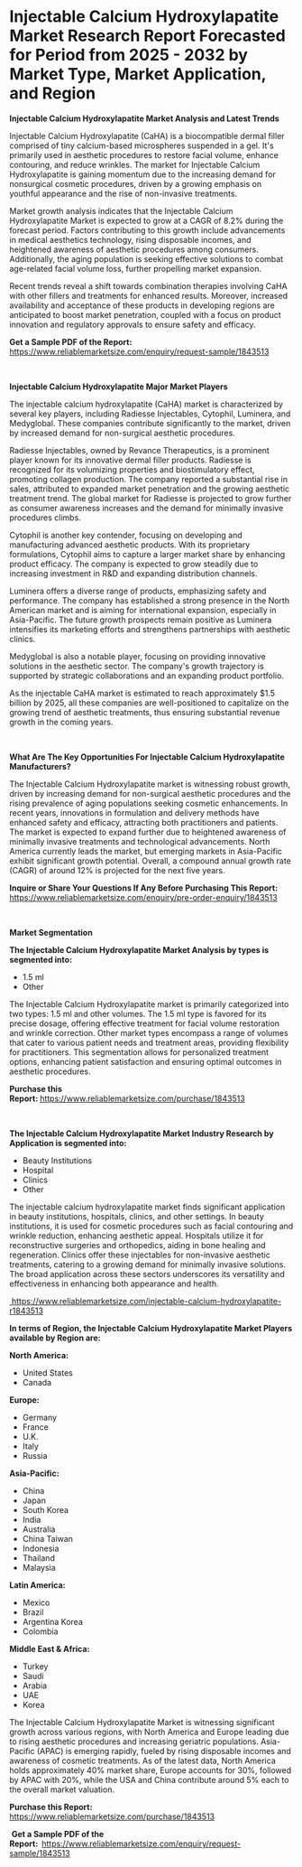 <p><h1>Injectable Calcium Hydroxylapatite Market Research Report Forecasted for Period from 2025 -  2032 by Market Type, Market Application, and Region</h1></p><p><strong>Injectable Calcium Hydroxylapatite Market Analysis and Latest Trends</strong></p>
<p><p>Injectable Calcium Hydroxylapatite (CaHA) is a biocompatible dermal filler comprised of tiny calcium-based microspheres suspended in a gel. It's primarily used in aesthetic procedures to restore facial volume, enhance contouring, and reduce wrinkles. The market for Injectable Calcium Hydroxylapatite is gaining momentum due to the increasing demand for nonsurgical cosmetic procedures, driven by a growing emphasis on youthful appearance and the rise of non-invasive treatments.</p><p>Market growth analysis indicates that the Injectable Calcium Hydroxylapatite Market is expected to grow at a CAGR of 8.2% during the forecast period. Factors contributing to this growth include advancements in medical aesthetics technology, rising disposable incomes, and heightened awareness of aesthetic procedures among consumers. Additionally, the aging population is seeking effective solutions to combat age-related facial volume loss, further propelling market expansion.</p><p>Recent trends reveal a shift towards combination therapies involving CaHA with other fillers and treatments for enhanced results. Moreover, increased availability and acceptance of these products in developing regions are anticipated to boost market penetration, coupled with a focus on product innovation and regulatory approvals to ensure safety and efficacy.</p></p>
<p><strong>Get a Sample PDF of the Report:&nbsp;</strong> <a href="https://www.reliablemarketsize.com/enquiry/request-sample/1843513?utm_campaign=3193&utm_medium=2&utm_source=Github&utm_content=ia&utm_term=19042025&utm_id=injectable-calcium-hydroxylapatite">https://www.reliablemarketsize.com/enquiry/request-sample/1843513</a></p>
<p>&nbsp;</p>
<p><strong>Injectable Calcium Hydroxylapatite Major Market Players</strong></p>
<p><p>The injectable calcium hydroxylapatite (CaHA) market is characterized by several key players, including Radiesse Injectables, Cytophil, Luminera, and Medyglobal. These companies contribute significantly to the market, driven by increased demand for non-surgical aesthetic procedures.</p><p>Radiesse Injectables, owned by Revance Therapeutics, is a prominent player known for its innovative dermal filler products. Radiesse is recognized for its volumizing properties and biostimulatory effect, promoting collagen production. The company reported a substantial rise in sales, attributed to expanded market penetration and the growing aesthetic treatment trend. The global market for Radiesse is projected to grow further as consumer awareness increases and the demand for minimally invasive procedures climbs.</p><p>Cytophil is another key contender, focusing on developing and manufacturing advanced aesthetic products. With its proprietary formulations, Cytophil aims to capture a larger market share by enhancing product efficacy. The company is expected to grow steadily due to increasing investment in R&D and expanding distribution channels.</p><p>Luminera offers a diverse range of products, emphasizing safety and performance. The company has established a strong presence in the North American market and is aiming for international expansion, especially in Asia-Pacific. The future growth prospects remain positive as Luminera intensifies its marketing efforts and strengthens partnerships with aesthetic clinics.</p><p>Medyglobal is also a notable player, focusing on providing innovative solutions in the aesthetic sector. The company's growth trajectory is supported by strategic collaborations and an expanding product portfolio.</p><p>As the injectable CaHA market is estimated to reach approximately $1.5 billion by 2025, all these companies are well-positioned to capitalize on the growing trend of aesthetic treatments, thus ensuring substantial revenue growth in the coming years.</p></p>
<p>&nbsp;</p>
<p><strong>What Are The Key Opportunities For Injectable Calcium Hydroxylapatite Manufacturers?</strong></p>
<p><p>The Injectable Calcium Hydroxylapatite market is witnessing robust growth, driven by increasing demand for non-surgical aesthetic procedures and the rising prevalence of aging populations seeking cosmetic enhancements. In recent years, innovations in formulation and delivery methods have enhanced safety and efficacy, attracting both practitioners and patients. The market is expected to expand further due to heightened awareness of minimally invasive treatments and technological advancements. North America currently leads the market, but emerging markets in Asia-Pacific exhibit significant growth potential. Overall, a compound annual growth rate (CAGR) of around 12% is projected for the next five years.</p></p>
<p><strong>Inquire or Share Your Questions If Any Before Purchasing This Report:</strong> <a href="https://www.reliablemarketsize.com/enquiry/pre-order-enquiry/1843513?utm_campaign=3193&utm_medium=2&utm_source=Github&utm_content=ia&utm_term=19042025&utm_id=injectable-calcium-hydroxylapatite">https://www.reliablemarketsize.com/enquiry/pre-order-enquiry/1843513</a></p>
<p>&nbsp;</p>
<p><strong>Market Segmentation</strong></p>
<p><strong>The Injectable Calcium Hydroxylapatite Market Analysis by types is segmented into:</strong></p>
<p><ul><li>1.5 ml</li><li>Other</li></ul></p>
<p><p>The Injectable Calcium Hydroxylapatite market is primarily categorized into two types: 1.5 ml and other volumes. The 1.5 ml type is favored for its precise dosage, offering effective treatment for facial volume restoration and wrinkle correction. Other market types encompass a range of volumes that cater to various patient needs and treatment areas, providing flexibility for practitioners. This segmentation allows for personalized treatment options, enhancing patient satisfaction and ensuring optimal outcomes in aesthetic procedures.</p></p>
<p><strong>Purchase this Report:&nbsp;</strong><a href="https://www.reliablemarketsize.com/purchase/1843513?utm_campaign=3193&utm_medium=2&utm_source=Github&utm_content=ia&utm_term=19042025&utm_id=injectable-calcium-hydroxylapatite">https://www.reliablemarketsize.com/purchase/1843513</a></p>
<p>&nbsp;</p>
<p><strong>The Injectable Calcium Hydroxylapatite Market Industry Research by Application is segmented into:</strong></p>
<p><ul><li>Beauty Institutions</li><li>Hospital</li><li>Clinics</li><li>Other</li></ul></p>
<p><p>The injectable calcium hydroxylapatite market finds significant application in beauty institutions, hospitals, clinics, and other settings. In beauty institutions, it is used for cosmetic procedures such as facial contouring and wrinkle reduction, enhancing aesthetic appeal. Hospitals utilize it for reconstructive surgeries and orthopedics, aiding in bone healing and regeneration. Clinics offer these injectables for non-invasive aesthetic treatments, catering to a growing demand for minimally invasive solutions. The broad application across these sectors underscores its versatility and effectiveness in enhancing both appearance and health.</p></p>
<p><a href="https://www.reliablemarketsize.com/injectable-calcium-hydroxylapatite-r1843513?utm_campaign=3193&utm_medium=2&utm_source=Github&utm_content=ia&utm_term=19042025&utm_id=injectable-calcium-hydroxylapatite">&nbsp;https://www.reliablemarketsize.com/injectable-calcium-hydroxylapatite-r1843513</a></p>
<p><strong>In terms of Region, the Injectable Calcium Hydroxylapatite Market Players available by Region are:</strong></p>
<p>
    <p> <strong> North America: </strong>
        <ul>
            <li>United States</li>
            <li>Canada</li>
        </ul>
        </p> 
    <p> <strong> Europe: </strong>
        <ul>
            <li>Germany</li>
            <li>France</li>
            <li>U.K.</li>
            <li>Italy</li>
            <li>Russia</li>
        </ul>
        </p> 
    <p> <strong> Asia-Pacific: </strong>
        <ul>
            <li>China</li>
            <li>Japan</li>
            <li>South Korea</li>
            <li>India</li>
            <li>Australia</li>
            <li>China Taiwan</li>
            <li>Indonesia</li>
            <li>Thailand</li>
            <li>Malaysia</li>
        </ul>
        </p> 
    <p> <strong> Latin America: </strong>
        <ul>
            <li>Mexico</li>
            <li>Brazil</li>
            <li>Argentina Korea</li>
            <li>Colombia</li>
        </ul>
        </p> 
    <p> <strong> Middle East & Africa: </strong>
        <ul>
            <li>Turkey</li>
            <li>Saudi</li>
            <li>Arabia</li>
            <li>UAE</li>
            <li>Korea</li>
        </ul>
    </p>
    </p>
<p><p>The Injectable Calcium Hydroxylapatite Market is witnessing significant growth across various regions, with North America and Europe leading due to rising aesthetic procedures and increasing geriatric populations. Asia-Pacific (APAC) is emerging rapidly, fueled by rising disposable incomes and awareness of cosmetic treatments. As of the latest data, North America holds approximately 40% market share, Europe accounts for 30%, followed by APAC with 20%, while the USA and China contribute around 5% each to the overall market valuation.</p></p>
<p><strong>Purchase this Report: </strong><a href="https://www.reliablemarketsize.com/purchase/1843513?utm_campaign=3193&utm_medium=2&utm_source=Github&utm_content=ia&utm_term=19042025&utm_id=injectable-calcium-hydroxylapatite">https://www.reliablemarketsize.com/purchase/1843513</a></p>
<p>&nbsp;<strong>Get a Sample PDF of the Report:&nbsp;&nbsp;</strong><a href="https://www.reliablemarketsize.com/enquiry/request-sample/1843513?utm_campaign=3193&utm_medium=2&utm_source=Github&utm_content=ia&utm_term=19042025&utm_id=injectable-calcium-hydroxylapatite">https://www.reliablemarketsize.com/enquiry/request-sample/1843513</a></p>
<p><strong></strong></p>
<p><p></p><p></p><p></p></p>